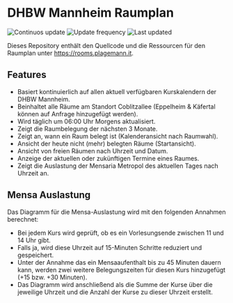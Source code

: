 # DHBW Mannheim Raumplan

![Continuos update](https://github.com/antonplagemann/dhbw-room-plan/actions/workflows/update-room-plan.yml/badge.svg)
![Update frequency](https://img.shields.io/badge/Update%20frequency-daily-informational)
![Last updated](https://img.shields.io/badge/dynamic/json?color=blueviolet&label=Last%20update&query=%24.last_updated&url=https%3A%2F%2Fraw.githubusercontent.com%2Fantonplagemann%2Fdhbw-room-plan%2Fmain%2Fdocs%2Frooms.json)

Dieses Repository enthält den Quellcode und die Ressourcen für den Raumplan unter <https://rooms.plagemann.it>.

## Features

- Basiert kontinuierlich auf allen aktuell verfügbaren Kurskalendern der DHBW Mannheim.
- Beinhaltet alle Räume am Standort Coblitzallee (Eppelheim & Käfertal können auf Anfrage hinzugefügt werden).
- Wird täglich um 06:00 Uhr Morgens aktualisiert.
- Zeigt die Raumbelegung der nächsten 3 Monate.
- Zeigt an, wann ein Raum belegt ist (Kalenderansicht nach Raumwahl).
- Ansicht der heute nicht (mehr) belegten Räume (Startansicht).
- Ansicht von freien Räumen nach Uhrzeit und Datum.
- Anzeige der aktuellen oder zukünftigen Termine eines Raumes.
- Zeigt die Auslastung der Mensaria Metropol des aktuellen Tages nach Uhrzeit an.

## Mensa Auslastung

Das Diagramm für die Mensa-Auslastung wird mit den folgenden Annahmen berechnet:

- Bei jedem Kurs wird geprüft, ob es ein Vorlesungsende zwischen 11 und 14 Uhr gibt.
- Falls ja, wird diese Uhrzeit auf 15-Minuten Schritte reduziert und gespeichert.
- Unter der Annahme das ein Mensaaufenthalt bis zu 45 Minuten dauern kann, werden zwei weitere Belegungszeiten für diesen Kurs hinzugefügt (+15 bzw. +30 Minuten).
- Das Diagramm wird anschließend als die Summe der Kurse über die jeweilige Uhrzeit und die Anzahl der Kurse zu dieser Uhrzeit erstellt.
